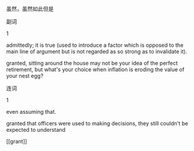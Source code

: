 虽然，虽然如此但是

副词

1

admittedly; it is true (used to introduce a factor which is opposed to the main line of argument but is not regarded as so strong as to invalidate it).

granted, sitting around the house may not be your idea of the perfect retirement, but what's your choice when inflation is eroding the value of your nest egg?

连词

1

even assuming that.

granted that officers were used to making decisions, they still couldn't be expected to understand

[[grant]]
